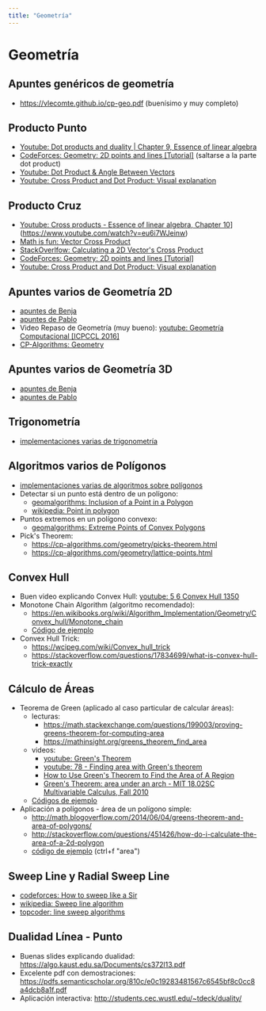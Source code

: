 ```yaml
---
title: "Geometría"
---
```



# Geometría

## Apuntes genéricos de geometría

- <https://vlecomte.github.io/cp-geo.pdf> (buenísimo y muy completo)

## Producto Punto
  - [Youtube: Dot products and duality | Chapter 9, Essence of linear algebra](https://www.youtube.com/watch?v=LyGKycYT2v0)
  - [CodeForces: Geometry: 2D points and lines [Tutorial]](https://codeforces.com/blog/entry/48122) (saltarse a la parte dot product)
  - [Youtube: Dot Product & Angle Between Vectors](https://www.youtube.com/watch?v=p8BZTFNSKIw)
  - [Youtube: Cross Product and Dot Product: Visual explanation](https://www.youtube.com/watch?v=h0NJK4mEIJU)

## Producto Cruz
  - [Youtube: Cross products - Essence of linear algebra, Chapter 10](https://www.youtube.com/watch?v=eu6i7WJeinw)](https://www.youtube.com/watch?v=eu6i7WJeinw)
  - [Math is fun: Vector Cross Product](https://www.mathsisfun.com/algebra/vectors-cross-product.html)
  - [StackOverlfow: Calculating a 2D Vector's Cross Product](https://stackoverflow.com/questions/243945/calculating-a-2d-vectors-cross-product)
  - [CodeForces: Geometry: 2D points and lines [Tutorial]](https://codeforces.com/blog/entry/48122)
  - [Youtube: Cross Product and Dot Product: Visual explanation](https://www.youtube.com/watch?v=h0NJK4mEIJU)

## Apuntes varios de Geometría 2D

- [apuntes de Benja](https://github.com/BenjaminRubio/CompetitiveProgramming/blob/master/Material/Geometry/2D.cpp)
- [apuntes de Pablo](https://github.com/PabloMessina/Competitive-Programming-Material/blob/master/Geometry/2D.cpp)
- Video Repaso de Geometría (muy bueno): [youtube: Geometría Computacional [ICPCCL 2016]](https://youtu.be/nk5ejrBWORw?list=PL-c_98SOXhxaXMMfnemh2ihniZsj57L8-)
- [CP-Algorithms: Geometry](https://cp-algorithms.com/geometry/basic-geometry.html)

## Apuntes varios de Geometría 3D

- [apuntes de Benja](https://github.com/BenjaminRubio/CompetitiveProgramming/blob/master/Material/Geometry/3D.cpp)
- [apuntes de Pablo](https://github.com/PabloMessina/Competitive-Programming-Material/blob/master/Geometry/3D.cpp)
  
## Trigonometría

- [implementaciones varias de trigonometría](https://github.com/PabloMessina/Competitive-Programming-Material/blob/master/Geometry/Trigonometry.cpp)

## Algoritmos varios de Polígonos

- [implementaciones varias de algoritmos sobre polígonos](https://github.com/PabloMessina/Competitive-Programming-Material/blob/master/Geometry/PolygonAlgorithms.cpp)
- Detectar si un punto está dentro de un polígono:
  - [geomalgorithms: Inclusion of a Point in a Polygon](http://geomalgorithms.com/a03-_inclusion.html)
  - [wikipedia: Point in polygon](https://en.wikipedia.org/wiki/Point_in_polygon)
- Puntos extremos en un polígono convexo:
  - [geomalgorithms: Extreme Points of Convex Polygons](http://geomalgorithms.com/a14-_extreme_pts.html)
- Pick's Theorem:
  - <https://cp-algorithms.com/geometry/picks-theorem.html>
  - <https://cp-algorithms.com/geometry/lattice-points.html>

## Convex Hull

- Buen video explicando Convex Hull: [youtube: 5 6 Convex Hull 1350](https://www.youtube.com/watch?v=wRTGDig3jx8)
- Monotone Chain Algorithm (algoritmo recomendado):
  - <https://en.wikibooks.org/wiki/Algorithm_Implementation/Geometry/Convex_hull/Monotone_chain>
  - [Código de ejemplo](https://github.com/PabloMessina/Competitive-Programming-Material/blob/master/Geometry/ConvexHull.cpp)
- Convex Hull Trick:
  - <https://wcipeg.com/wiki/Convex_hull_trick>
  - <https://stackoverflow.com/questions/17834699/what-is-convex-hull-trick-exactly>

## Cálculo de Áreas

- Teorema de Green (aplicado al caso particular de calcular áreas):
  - lecturas:
    - <https://math.stackexchange.com/questions/199003/proving-greens-theorem-for-computing-area>
    - <https://mathinsight.org/greens_theorem_find_area>
  - videos:
    - [youtube: Green's Theorem](https://www.youtube.com/watch?v=a_zdFvYXX_c)
    - [youtube: 78 - Finding area with Green's theorem](https://www.youtube.com/watch?v=42vEvHpXYP8)
    - [How to Use Green's Theorem to Find the Area of A Region](https://www.youtube.com/watch?v=w3ugdu0oFgE)
    - [Green's Theorem: area under an arch - MIT 18.02SC Multivariable Calculus, Fall 2010](https://www.youtube.com/watch?v=KXof0q88xbg)
  - [Códigos de ejemplo](https://github.com/PabloMessina/Competitive-Programming-Material/blob/master/Geometry/GreensTheorem.cpp)
- Aplicación a polígonos - área de un polígono simple:
  - <http://math.blogoverflow.com/2014/06/04/greens-theorem-and-area-of-polygons/>
  - <http://stackoverflow.com/questions/451426/how-do-i-calculate-the-area-of-a-2d-polygon>
  - [código de ejemplo](https://github.com/PabloMessina/Competitive-Programming-Material/blob/master/Geometry/2D.cpp) (ctrl+f "area")

## Sweep Line y Radial Sweep Line

- [codeforces: How to sweep like a Sir](http://codeforces.com/blog/entry/20377)
- [wikipedia: Sweep line algorithm](https://en.wikipedia.org/wiki/Sweep_line_algorithm)
- [topcoder: line sweep algorithms](https://www.topcoder.com/community/data-science/data-science-tutorials/line-sweep-algorithms/)  

## Dualidad Línea - Punto

- Buenas slides explicando dualidad: <https://algo.kaust.edu.sa/Documents/cs372l13.pdf>
- Excelente pdf con demostraciones: <https://pdfs.semanticscholar.org/810c/e0c19283481567c6545bf8c0cc8a4dcb8a1f.pdf>
- Aplicación interactiva: <http://students.cec.wustl.edu/~tdeck/duality/>

